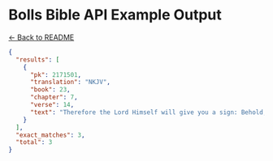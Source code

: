 # Bolls Bible API Example Output

[← Back to README](../README.md)

```json
{
  "results": [
    {
      "pk": 2171501,
      "translation": "NKJV",
      "book": 23,
      "chapter": 7,
      "verse": 14,
      "text": "Therefore the Lord Himself will give you a sign: Behold, the virgin shall conceive and bear a Son, and shall call His name <mark>Immanuel</mark>."
    }
  ],
  "exact_matches": 3,
  "total": 3
}
```
